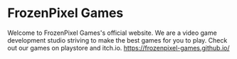 # FrozenPixel Games
Welcome to FrozenPixel Games's official website. We are a video game development studio striving to make the best games for you to play. Check out our games on playstore and itch.io.
https://frozenpixel-games.github.io/
